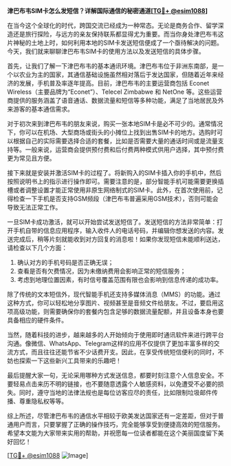 **津巴布韦SIM卡怎么发短信？详解国际通信的秘密通道[[TG💪+ @esim1088](https://t.me/s/esim1088)]**

在当今这个全球化的时代，跨国交流已经成为一种常态。无论是商务合作、留学深造还是旅行探险，与远方的亲友保持联系都显得尤为重要。而当你身处津巴布韦这片神秘的土地上时，如何利用本地的SIM卡发送短信便成了一个亟待解决的问题。今天，我们就来聊聊津巴布韦SIM卡的使用方法以及发送短信的具体步骤。

首先，让我们了解一下津巴布韦的基本通讯环境。津巴布韦位于非洲东南部，是一个以农业为主的国家，其通信基础设施虽然相对落后于发达国家，但随着近年来经济的发展，手机普及率逐年提高。目前，津巴布韦的主要运营商包括 Econet Wireless（主要品牌为“Econet”）、Telecel Zimbabwe 和 NetOne 等。这些运营商提供的服务涵盖了语音通话、数据流量和短信等多种功能，满足了当地居民及外来游客的基本通信需求。

对于初次来到津巴布韦的朋友来说，购买一张本地SIM卡是必不可少的。通常情况下，你可以在机场、大型商场或街头的小摊位上找到出售SIM卡的地方。选购时可以根据自己的实际需要选择合适的套餐，比如是否需要大量的通话时间或是流量支持等。一般来说，运营商会提供预付费和后付费两种模式供用户选择，其中预付费更为常见且方便。

接下来就是安装并激活SIM卡的过程了。将新购入的SIM卡插入你的手机中，然后按照说明书上的指示进行操作即可。需要注意的是，部分智能手机可能需要更换插槽或者调整设置才能正常使用非原生网络制式的SIM卡。此外，在首次使用前，记得检查一下手机是否支持GSM频段（津巴布韦普遍采用GSM技术），否则可能会导致无法正常工作。

一旦SIM卡成功激活，就可以开始尝试发送短信了。发送短信的方法非常简单：打开手机自带的信息应用程序，输入收件人的电话号码，并编辑你想发送的内容。发送完成后，稍等片刻就能收到对方回复的消息啦！如果你发现短信未能顺利送达，请检查以下几个方面：

1. 确认对方的手机号码是否正确无误；
2. 查看是否有欠费情况，因为未缴纳费用会影响正常的短信服务；
3. 考虑到地理位置因素，有时信号覆盖范围有限也会影响到信息传递的成功率。

除了传统的文本短信外，现代智能手机还支持多媒体消息（MMS）的功能。通过这种方式，你可以轻松地分享图片、视频甚至是音频文件给朋友。不过，要启用这项高级功能，则需要确保你的套餐内包含足够的数据流量配额，并且设备本身也要具备相应的硬件条件。

当然，随着科技的进步，越来越多的人开始倾向于使用即时通讯软件来进行跨平台沟通。像微信、WhatsApp、Telegram这样的应用不仅提供了更加丰富多样的交流方式，而且往往还能节省不少话费开支。因此，在享受传统短信便利的同时，不妨也探索一下这些新兴工具带来的乐趣吧！

最后提醒大家一句，无论采用哪种方式发送信息，都要时刻注意个人信息安全。不要轻易点击来历不明的链接，也不要随意透露个人敏感资料，以免遭受不必要的损失。同时，遵守当地的法律法规也是每位访客应尽的责任，比如限制垃圾邮件传播、尊重隐私权等等。

综上所述，尽管津巴布韦的通信水平相较于欧美发达国家还有一定差距，但对于普通用户而言，只要掌握了正确的操作技巧，完全能够享受到便捷高效的短信服务。希望本文能为大家带来实用的帮助，并祝愿每一位读者都能在这个美丽国度留下美好回忆！

[[TG💪+ @esim1088](https://t.me/s/esim1088) ![Image](https://i.postimg.cc/4NQfJmqS/Snipaste-2025-05-13-00-14-12.png)]